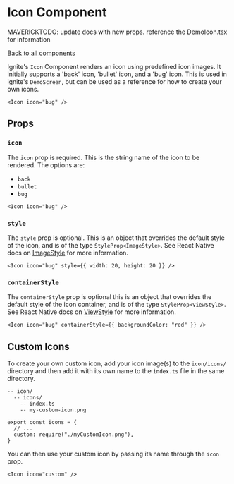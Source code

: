 # Icon Component

MAVERICKTODO: update docs with new props. reference the DemoIcon.tsx for information

[Back to all components](./Components.md)

Ignite's `Icon` Component renders an icon using predefined icon images. It initially supports a 'back' icon, 'bullet' icon, and a 'bug' icon. This is used in ignite's `DemoScreen`, but can be used as a reference for how to create your own icons.

```tsx
<Icon icon="bug" />
```

## Props

### `icon`

The `icon` prop is required. This is the string name of the icon to be rendered. The options are:

- `back`
- `bullet`
- `bug`

```tsx
<Icon icon="bug" />
```

### `style`

The `style` prop is optional. This is an object that overrides the default style of the icon, and is of the type `StyleProp<ImageStyle>`. See React Native docs on [ImageStyle](https://reactnative.dev/docs/image#style) for more information.

```tsx
<Icon icon="bug" style={{ width: 20, height: 20 }} />
```

### `containerStyle`

The `containerStyle` prop is optional this is an object that overrides the default style of the icon container, and is of the type `StyleProp<ViewStyle>`. See React Native docs on [ViewStyle](https://reactnative.dev/docs/view-style-props) for more information.

```tsx
<Icon icon="bug" containerStyle={{ backgroundColor: "red" }} />
```

## Custom Icons

To create your own custom icon, add your icon image(s) to the `icon/icons/` directory and then add it with its own name to the `index.ts` file in the same directory.

```
-- icon/
  -- icons/
    -- index.ts
    -- my-custom-icon.png
```

```tsx
export const icons = {
  // ...
  custom: require("./myCustomIcon.png"),
}
```

You can then use your custom icon by passing its name through the `icon` prop.

```tsx
<Icon icon="custom" />
```
